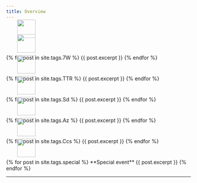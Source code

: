 ```yaml
---
title: Overview
---
```


<div>
 <img src="/wpoc/assets/images/7W.jpg" width="50" style="display: block; margin-left: 30px; margin-bottom: 5px; margin-top:-15px"/>
</div>
<div>
 <img src="/wpoc/assets/images/LowResIcon/7W.jpg" width="50" style="display: block; margin-left: 30px; margin-bottom: 5px; margin-top:-15px"/>
</div>
{% for post in site.tags.7W %}
{{ post.excerpt }}
{% endfor %}
<br>

<div>
 <img src="/wpoc/assets/images/TTR.jpg" width="50" style="display: block; margin-left: 30px; margin-bottom: 5px; margin-top:-15px"/>
</div>
{% for post in site.tags.TTR %}
{{ post.excerpt }}
{% endfor %}
<br>

<div>
 <img src="/wpoc/assets/images/Sp.jpg" width="50" style="display: block; margin-left: 30px; margin-bottom: 5px; margin-top:-15px"/>
</div>
{% for post in site.tags.Sd %}
{{ post.excerpt }}
{% endfor %}
<br>

<div>
 <img src="/wpoc/assets/images/Az.jpg" width="50" style="display: block; margin-left: 30px; margin-bottom: 5px; margin-top:-15px"/>
</div>
{% for post in site.tags.Az %}
{{ post.excerpt }}
{% endfor %}
<br>

<div>
 <img src="/wpoc/assets/images/Ccs.jpg" width="50" style="display: block; margin-left: 30px; margin-bottom: 5px; margin-top:-15px"/>
</div>
{% for post in site.tags.Ccs %}
{{ post.excerpt }}
{% endfor %}
<br>

<div>
 <img src="/wpoc/assets/images/Special.jpg" width="50" style="display: block; margin-left: 30px; margin-bottom: 5px; margin-top:-15px"/>
</div>{% for post in site.tags.special %}
**Special event**
{{ post.excerpt }}
{% endfor %}
<br>

---



